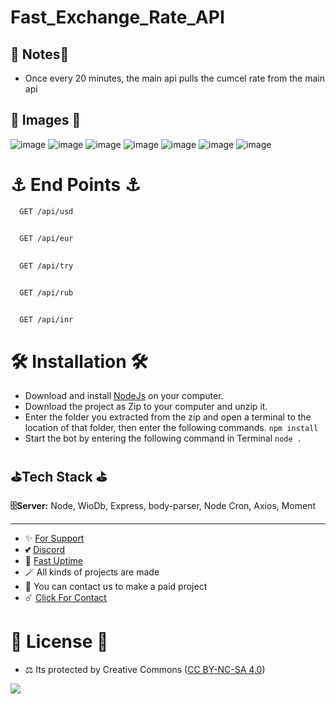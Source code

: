# Fast_Exchange_Rate_API

## 📜 Notes📜

- Once every 20 minutes, the main api pulls the cumcel rate from the main api

## 🎈 Images 🎈

![image](https://github.com/fastuptime/Fast_Exchange_Rate_API/assets/63351166/41c84794-7525-4315-ab44-850ab49cdd70)
![image](https://github.com/fastuptime/Fast_Exchange_Rate_API/assets/63351166/5ca5694e-90f4-46c4-a105-d869b3a15141)
![image](https://github.com/fastuptime/Fast_Exchange_Rate_API/assets/63351166/043f5ca4-7311-4f3c-850e-0206ce2add4e)
![image](https://github.com/fastuptime/Fast_Exchange_Rate_API/assets/63351166/f37e5c02-035a-4231-99b0-d4762188bc57)
![image](https://github.com/fastuptime/Fast_Exchange_Rate_API/assets/63351166/17d77535-47e0-4f30-9f2d-dd0a2132dc46)
![image](https://github.com/fastuptime/Fast_Exchange_Rate_API/assets/63351166/7a4e635f-dbc5-4e88-9b7c-ae3865ec4363)
![image](https://github.com/fastuptime/Fast_Exchange_Rate_API/assets/63351166/d66ce6d7-0d6d-4cfd-b238-9225906bf41d)


# ⚓ End Points ⚓

```http
  GET /api/usd
```
##
```http
  GET /api/eur
```
##
```http
  GET /api/try
```
##
```http
  GET /api/rub
```
##
```http
  GET /api/inr
```

# 🛠️ Installation 🛠️

- Download and install [NodeJs](https://nodejs.org/en/download) on your computer.
- Download the project as Zip to your computer and unzip it.
- Enter the folder you extracted from the zip and open a terminal to the location of that folder, then enter the following commands.
`npm install`
- Start the bot by entering the following command in Terminal
`node .`

## ⛳Tech Stack ⛳

**🗄️Server:** Node, WioDb, Express, body-parser, Node Cron, Axios, Moment

---
- ✨ [For Support](https://github.com/sponsors/fastuptime) <br>
- 💕 [Discord](https://fastuptime.com/discord)<br>
- 🏓 [Fast Uptime](https://fastuptime.com/)<br>
- 🪄 All kinds of projects are made <br>
- 🧨 You can contact us to make a paid project<br>
- ☄️ [Click For Contact](mailto:fastuptime@gmail.com)<br>

# 🎯 License 🎯
- ⚖️ Its protected by Creative Commons ([CC BY-NC-SA 4.0](https://creativecommons.org/licenses/by-nc-sa/4.0/))

<a href="https://creativecommons.org/licenses/by-nc-sa/4.0/" title="BYNCSA40"><img src="https://licensebuttons.net/l/by-nc-sa/4.0/88x31.png"></a>
